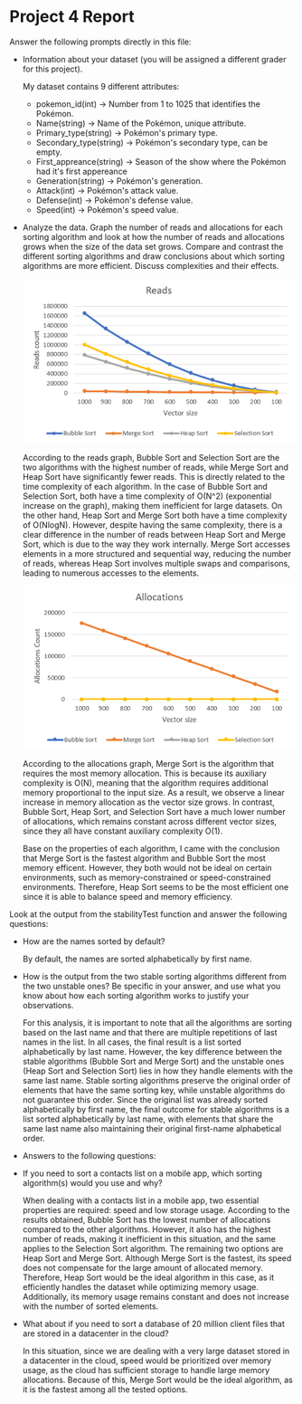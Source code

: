 # Project 4 Report

Answer the following prompts directly in this file:
* Information about your dataset (you will be assigned a different grader for this project).


    My dataset contains 9 different attributes:
    - pokemon_id(int) -> Number from 1 to 1025 that identifies the Pokémon.
    - Name(string) -> Name of the Pokémon, unique attribute.
    - Primary_type(string) -> Pokémon's primary type.
    - Secondary_type(string) -> Pokémon's secondary type, can be empty.
    - First_appreance(string) -> Season of the show where the Pokémon had it's first appereance
    - Generation(string) -> Pokémon's generation.
    - Attack(int) -> Pokémon's attack value.
    - Defense(int) -> Pokémon's defense value.
    - Speed(int) -> Pokémon's speed value.
  

* Analyze the data. Graph the number of reads and allocations for each sorting algorithm and look at how the number of reads and allocations grows when the size of the data set grows. Compare and contrast the different sorting algorithms and draw conclusions about which sorting algorithms are more efficient. Discuss complexities and their effects.
  
  ![example graph](graphs/reads.jpeg)
    

    According to the reads graph, Bubble Sort and Selection Sort are the two algorithms with the highest number of reads, while Merge Sort and Heap Sort have significantly
    fewer reads. This is directly related to the time complexity of each algorithm.
    In the case of Bubble Sort and Selection Sort, both have a time complexity of O(N^2) (exponential increase on the graph), making them inefficient for large datasets. On the other hand, Heap Sort and Merge
    Sort both have a time complexity of O(NlogN). However, despite having the same complexity, there is a clear difference in the number of reads between Heap Sort and Merge Sort, which is due to the way they
    work internally. Merge Sort accesses elements in a more structured and sequential way, reducing the number of reads, whereas Heap Sort involves multiple swaps and comparisons, leading to numerous accesses
    to the elements.

  ![example graph](graphs/allocations.jpeg)


    
    According to the allocations graph, Merge Sort is the algorithm that requires the most memory allocation. This is because its auxiliary complexity is O(N), meaning that the algorithm requires additional 
    memory proportional to the input size. As a result, we observe a linear increase in memory allocation as the vector size grows. 
    In contrast, Bubble Sort, Heap Sort, and Selection Sort have a much lower number of allocations, which remains constant across different vector sizes, since they all have constant auxiliary complexity O(1).

    Base on the properties of each algorithm, I came with the conclusion that Merge Sort is the fastest algorithm and Bubble Sort the most memory efficent. However, they both would not be ideal on certain
    environments, such as memory-constrained or speed-constrained environments. Therefore, Heap Sort seems to be the most efficient one since it is able to balance speed and memory efficiency.


Look at the output from the stabilityTest function and answer the following questions:
  * How are the names sorted by default?
  

    By default, the names are sorted alphabetically by first name.
  * How is the output from the two stable sorting algorithms different from the two unstable ones? Be specific in your answer, and use what you know about how each sorting algorithm works to justify your observations.
    

    For this analysis, it is important to note that all the algorithms are sorting based on the last name and that there are multiple repetitions of last names in the list.
    In all cases, the final result is a list sorted alphabetically by last name. However, the key difference between the stable algorithms (Bubble Sort and Merge Sort) and
    the unstable ones (Heap Sort and Selection Sort) lies in how they handle elements with the same last name.
    Stable sorting algorithms preserve the original order of elements that have the same sorting key, while unstable algorithms do not guarantee this order. Since the original
    list was already sorted alphabetically by first name, the final outcome for stable algorithms is a list sorted alphabetically by last name, with elements that share the same
    last name also maintaining their original first-name alphabetical order.

  * Answers to the following questions: 
  * If you need to sort a contacts list on a mobile app, which sorting algorithm(s) would you use and why? 


    When dealing with a contacts list in a mobile app, two essential properties are required: speed and low storage usage. According to the results obtained, Bubble Sort has the
    lowest number of allocations compared to the other algorithms. However, it also has the highest number of reads, making it inefficient in this situation, and the same applies
    to the Selection Sort algorithm.
    The remaining two options are Heap Sort and Merge Sort. Although Merge Sort is the fastest, its speed does not compensate for the large amount of allocated memory. Therefore,
    Heap Sort would be the ideal algorithm in this case, as it efficiently handles the dataset while optimizing memory usage. Additionally, its memory usage remains constant and
    does not increase with the number of sorted elements.

  * What about if you need to sort a database of 20 million client files that are stored in a datacenter in the cloud?
    
    
    In this situation, since we are dealing with a very large dataset stored in a datacenter in the cloud, speed would be prioritized over memory usage, as the cloud has sufficient
    storage to handle large memory allocations. Because of this, Merge Sort would be the ideal algorithm, as it is the fastest among all the tested options.